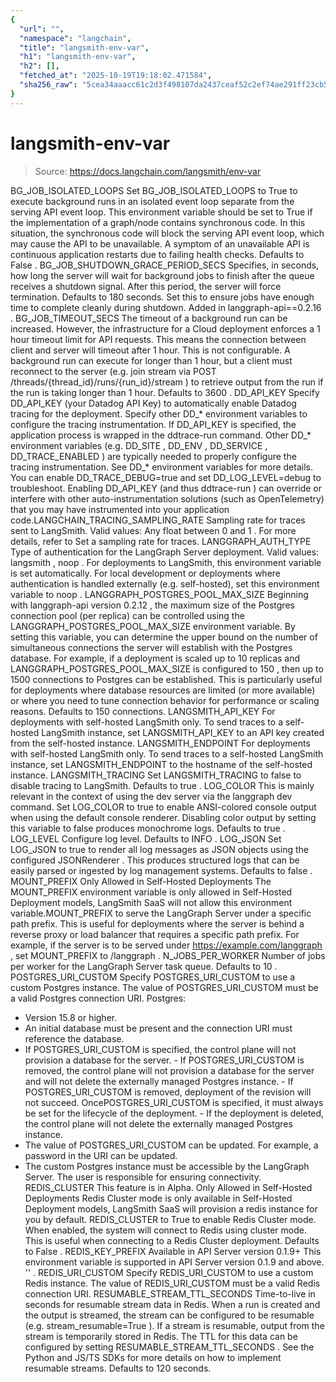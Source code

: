 ```yaml
---
{
  "url": "",
  "namespace": "langchain",
  "title": "langsmith-env-var",
  "h1": "langsmith-env-var",
  "h2": [],
  "fetched_at": "2025-10-19T19:18:02.471584",
  "sha256_raw": "5cea34aaacc61c2d3f498107da2437ceaf52c2ef74ae291ff23cb56851ba90b6"
}
---
```


# langsmith-env-var

> Source: https://docs.langchain.com/langsmith/env-var

BG_JOB_ISOLATED_LOOPS
Set BG_JOB_ISOLATED_LOOPS
to True
to execute background runs in an isolated event loop separate from the serving API event loop.
This environment variable should be set to True
if the implementation of a graph/node contains synchronous code. In this situation, the synchronous code will block the serving API event loop, which may cause the API to be unavailable. A symptom of an unavailable API is continuous application restarts due to failing health checks.
Defaults to False
.
BG_JOB_SHUTDOWN_GRACE_PERIOD_SECS
Specifies, in seconds, how long the server will wait for background jobs to finish after the queue receives a shutdown signal. After this period, the server will force termination. Defaults to 180
seconds. Set this to ensure jobs have enough time to complete cleanly during shutdown. Added in langgraph-api==0.2.16
.
BG_JOB_TIMEOUT_SECS
The timeout of a background run can be increased. However, the infrastructure for a Cloud deployment enforces a 1 hour timeout limit for API requests. This means the connection between client and server will timeout after 1 hour. This is not configurable.
A background run can execute for longer than 1 hour, but a client must reconnect to the server (e.g. join stream via POST /threads/{thread_id}/runs/{run_id}/stream
) to retrieve output from the run if the run is taking longer than 1 hour.
Defaults to 3600
.
DD_API_KEY
Specify DD_API_KEY
(your Datadog API Key) to automatically enable Datadog tracing for the deployment. Specify other DD_*
environment variables to configure the tracing instrumentation.
If DD_API_KEY
is specified, the application process is wrapped in the ddtrace-run
command. Other DD_*
environment variables (e.g. DD_SITE
, DD_ENV
, DD_SERVICE
, DD_TRACE_ENABLED
) are typically needed to properly configure the tracing instrumentation. See DD_*
environment variables for more details. You can enable DD_TRACE_DEBUG=true
and set DD_LOG_LEVEL=debug
to troubleshoot.
Enabling
DD_API_KEY
(and thus ddtrace-run
) can override or interfere with other auto-instrumentation solutions (such as OpenTelemetry) that you may have instrumented into your application code.LANGCHAIN_TRACING_SAMPLING_RATE
Sampling rate for traces sent to LangSmith. Valid values: Any float between 0
and 1
.
For more details, refer to Set a sampling rate for traces.
LANGGRAPH_AUTH_TYPE
Type of authentication for the LangGraph Server deployment. Valid values: langsmith
, noop
.
For deployments to LangSmith, this environment variable is set automatically. For local development or deployments where authentication is handled externally (e.g. self-hosted), set this environment variable to noop
.
LANGGRAPH_POSTGRES_POOL_MAX_SIZE
Beginning with langgraph-api version 0.2.12
, the maximum size of the Postgres connection pool (per replica) can be controlled using the LANGGRAPH_POSTGRES_POOL_MAX_SIZE
environment variable. By setting this variable, you can determine the upper bound on the number of simultaneous connections the server will establish with the Postgres database.
For example, if a deployment is scaled up to 10 replicas and LANGGRAPH_POSTGRES_POOL_MAX_SIZE
is configured to 150
, then up to 1500
connections to Postgres can be established. This is particularly useful for deployments where database resources are limited (or more available) or where you need to tune connection behavior for performance or scaling reasons.
Defaults to 150
connections.
LANGSMITH_API_KEY
For deployments with self-hosted LangSmith only.
To send traces to a self-hosted LangSmith instance, set LANGSMITH_API_KEY
to an API key created from the self-hosted instance.
LANGSMITH_ENDPOINT
For deployments with self-hosted LangSmith only.
To send traces to a self-hosted LangSmith instance, set LANGSMITH_ENDPOINT
to the hostname of the self-hosted instance.
LANGSMITH_TRACING
Set LANGSMITH_TRACING
to false
to disable tracing to LangSmith.
Defaults to true
.
LOG_COLOR
This is mainly relevant in the context of using the dev server via the langgraph dev
command. Set LOG_COLOR
to true
to enable ANSI-colored console output when using the default console renderer. Disabling color output by setting this variable to false
produces monochrome logs. Defaults to true
.
LOG_LEVEL
Configure log level. Defaults to INFO
.
LOG_JSON
Set LOG_JSON
to true
to render all log messages as JSON objects using the configured JSONRenderer
. This produces structured logs that can be easily parsed or ingested by log management systems. Defaults to false
.
MOUNT_PREFIX
Only Allowed in Self-Hosted Deployments
The
MOUNT_PREFIX
environment variable is only allowed in Self-Hosted Deployment models, LangSmith SaaS will not allow this environment variable.MOUNT_PREFIX
to serve the LangGraph Server under a specific path prefix. This is useful for deployments where the server is behind a reverse proxy or load balancer that requires a specific path prefix.
For example, if the server is to be served under https://example.com/langgraph
, set MOUNT_PREFIX
to /langgraph
.
N_JOBS_PER_WORKER
Number of jobs per worker for the LangGraph Server task queue. Defaults to 10
.
POSTGRES_URI_CUSTOM
Specify
POSTGRES_URI_CUSTOM
to use a custom Postgres instance. The value of POSTGRES_URI_CUSTOM
must be a valid Postgres connection URI.
Postgres:
- Version 15.8 or higher.
- An initial database must be present and the connection URI must reference the database.
- If
POSTGRES_URI_CUSTOM
is specified, the control plane will not provision a database for the server. - If
POSTGRES_URI_CUSTOM
is removed, the control plane will not provision a database for the server and will not delete the externally managed Postgres instance. - If
POSTGRES_URI_CUSTOM
is removed, deployment of the revision will not succeed. OncePOSTGRES_URI_CUSTOM
is specified, it must always be set for the lifecycle of the deployment. - If the deployment is deleted, the control plane will not delete the externally managed Postgres instance.
- The value of
POSTGRES_URI_CUSTOM
can be updated. For example, a password in the URI can be updated.
- The custom Postgres instance must be accessible by the LangGraph Server. The user is responsible for ensuring connectivity.
REDIS_CLUSTER
This feature is in Alpha.
Only Allowed in Self-Hosted Deployments
Redis Cluster mode is only available in Self-Hosted Deployment models, LangSmith SaaS will provision a redis instance for you by default.
REDIS_CLUSTER
to True
to enable Redis Cluster mode. When enabled, the system will connect to Redis using cluster mode. This is useful when connecting to a Redis Cluster deployment.
Defaults to False
.
REDIS_KEY_PREFIX
Available in API Server version 0.1.9+
This environment variable is supported in API Server version 0.1.9 and above.
''
.
REDIS_URI_CUSTOM
Specify
REDIS_URI_CUSTOM
to use a custom Redis instance. The value of REDIS_URI_CUSTOM
must be a valid Redis connection URI.
RESUMABLE_STREAM_TTL_SECONDS
Time-to-live in seconds for resumable stream data in Redis.
When a run is created and the output is streamed, the stream can be configured to be resumable (e.g. stream_resumable=True
). If a stream is resumable, output from the stream is temporarily stored in Redis. The TTL for this data can be configured by setting RESUMABLE_STREAM_TTL_SECONDS
.
See the Python and JS/TS SDKs for more details on how to implement resumable streams.
Defaults to 120
seconds.